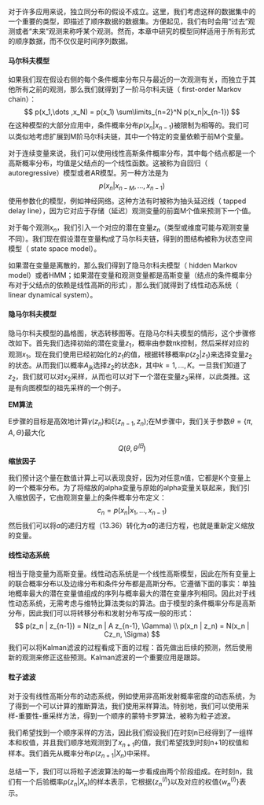 对于许多应⽤来说，独⽴同分布的假设不成⽴。这⾥，我们考虑这样的数据集中的⼀个重要的类型，即描述了顺序数据的数据集。⽅便起见，我们有时会⽤“过去”观测或者“未来”观测来称呼某个观测。然⽽，本章中研究的模型同样适⽤于所有形式的顺序数据，⽽不仅仅是时间序列数据。

#### 马尔科夫模型

如果我们现在假设右侧的每个条件概率分布只与最近的⼀次观测有关，⽽独⽴于其他所有之前的观测，那么我们就得到了⼀阶马尔科夫链（ first-order Markov chain）：
$$
p(x_1,\dots ,x_N) = p(x_1) \sum\limits_{n=2}^N p(x_n|x_{n-1})
$$
在这种模型的⼤部分应⽤中，条件概率分布$p(x_n | x_{n−1})$被限制为相等的。我们可以类似地考虑扩展到M阶马尔科夫链，其中⼀个特定的变量依赖于前M个变量。

对于连续变量来说，我们可以使⽤线性⾼斯条件概率分布，其中每个结点都是⼀个⾼斯概率分布，均值是⽗结点的⼀个线性函数。这被称为⾃回归（ autoregressive）模型或者AR模型。另⼀种⽅法是为
$$
p(x_n | x_{n−M}, \dots , x_{n−1})
$$
使⽤参数化的模型，例如神经⽹络。这种⽅法有时被称为抽头延迟线（ tapped delay line），因为它对应于存储（延迟）观测变量的前⾯M个值来预测下⼀个值。

对于每个观测$x_n$，我们引⼊⼀个对应的潜在变量$z_n$（类型或维度可能与观测变量不同）。我们现在假设潜在变量构成了马尔科夫链，得到的图结构被称为状态空间模型（ state space model）。

如果潜在变量是离散的，那么我们得到了隐马尔科夫模型（ hidden Markov model）或者HMM；如果潜在变量和观测变量都是⾼斯变量（结点的条件概率分布对于⽗结点的依赖是线性⾼斯的形式），那么我们就得到了线性动态系统（ linear dynamical system）。

#### 隐马尔科夫模型

隐马尔科夫模型的晶格图，状态转移图等。在隐马尔科夫模型的情形，这个步骤修改如下。⾸先我们选择初始的潜在变量$z_1$，概率由参数πk控制，然后采样对应的观测$x_1$。现在我们使⽤已经初始化的$z_1$的值，根据转移概率$p(z_2 | z_1)$来选择变量$z_2$的状态。从⽽我们以概率$A_{jk}$选择$z_2$的状态k，其中$k = 1, \dots , K$。⼀旦我们知道了$z_2$，我们就可以对$x_2$采样，从⽽也可以对下⼀个潜在变量$z_3$采样，以此类推。这是有向图模型的祖先采样的⼀个例⼦。

**EM算法**

E步骤的⽬标是⾼效地计算$\gamma (z_n)$和$\xi(z_{n−1}, z_n)$;在M步骤中，我们关于参数$\theta = \{ \pi ,A,\Theta \}$最⼤化
$$
Q(\theta, \theta^{旧})
$$
**缩放因子**

我们预计这个量在数值计算上可以表现良好，因为对任意n值，它都是K个变量上的⼀个概率分布。为了将缩放的alpha变量与原始的alpha变量关联起来，我们引⼊缩放因⼦，它由观测变量上的条件概率分布定义：
$$
c_n = p(x_n | x_1, \dots, x_{n-1})
$$
然后我们可以将$\alpha$的递归⽅程（13.36）转化为$\hat \alpha$的递归⽅程，也就是重新定义缩放的变量。

#### 线性动态系统

相当于隐变量为高斯变量。线性动态系统是⼀个线性⾼斯模型，因此在所有变量上的联合概率分布以及边缘分布和条件分布都是⾼斯分布。它遵循下⾯的事实：单独地概率最⼤的潜在变量值组成的序列与概率最⼤的潜在变量序列相同。因此对于线性动态系统，⽆需考虑与维特⽐算法类似的算法。由于模型的条件概率分布是⾼斯分布，因此我们可以将转移分布和发射分布写成⼀般的形式：
$$
p(z_n | z_{n-1}) = N(z_n | A z_{n-1}, \Gamma) \\ 
p(x_n | z_n) = N(x_n | Cz_n, \Sigma)
$$
我们可以将Kalman滤波的过程看成下⾯的过程：⾸先做出后续的预测，然后使⽤新的观测来修正这些预测。Kalman滤波的⼀个重要应⽤是跟踪。

#### 粒⼦滤波

对于没有线性⾼斯分布的动态系统，例如使⽤⾮⾼斯发射概率密度的动态系统，为了得到⼀个可以计算的推断算法，我们使⽤采样算法。特别地，我们可以使⽤采样-重要性-重采样⽅法，得到⼀个顺序的蒙特卡罗算法，被称为粒⼦滤波。

我们希望找到⼀个顺序采样的⽅法，因此我们假设我们在时刻n已经得到了⼀组样本和权值，并且我们顺序地观测到了$x_{n+1}$的值，我们希望找到时刻n+1的权值和样本。我们⾸先从概率分布$p(z_{n+1} | X_n)$中采样。

总结⼀下，我们可以将粒⼦滤波算法的每⼀步看成由两个阶段组成。在时刻n，我们有⼀个后验概率$p(z_n | X_n)$的样本表⽰，它根据$\{ z_n^{(l)} \}$以及对应的权值$\{ w_n^{(l)} \}$表示。

